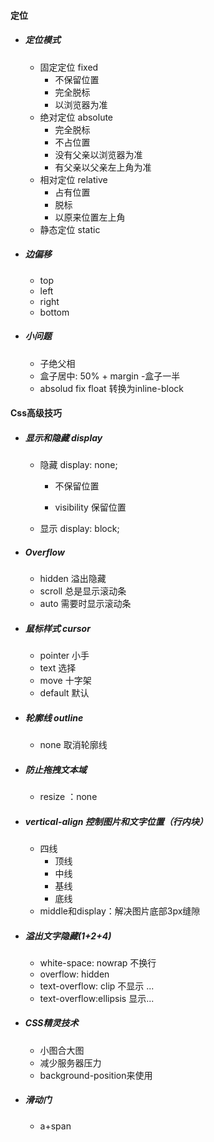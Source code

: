 ####	定位

- ##### 定位模式

  - 固定定位 fixed
    - 不保留位置
    - 完全脱标
    - 以浏览器为准
  - 绝对定位 absolute
    - 完全脱标
    - 不占位置
    - 没有父亲以浏览器为准
    - 有父亲以父亲左上角为准
  - 相对定位 relative
    - 占有位置
    - 脱标
    - 以原来位置左上角
  - 静态定位 static

- ##### 边偏移

  - top
  - left
  - right
  - bottom

- ##### 小问题

  - 子绝父相 
  - 盒子居中: 50% + margin -盒子一半
  - absolud fix float 转换为inline-block

#### Css高级技巧

- ##### 显示和隐藏 display

  - 隐藏 display: none; 

    - 不保留位置

    - visibility 保留位置

  - 显示 display: block;

- ##### Overflow

  - hidden 溢出隐藏
  - scroll 总是显示滚动条
  - auto 需要时显示滚动条 

- ##### 鼠标样式 cursor

  - pointer 小手 
  - text 选择
  - move 十字架
  - default 默认

- ##### 轮廓线 outline

  - none 取消轮廓线

- ##### 防止拖拽文本域

  - resize ：none

- ##### vertical-align 控制图片和文字位置（行内块）

  - 四线
    - 顶线
    - 中线
    - 基线
    - 底线
  - middle和display：解决图片底部3px缝隙

- ##### 溢出文字隐藏(1+2+4)

  - white-space: nowrap 不换行
  - overflow: hidden 
  - text-overflow: clip 不显示 ...
  - text-overflow:ellipsis 显示...

- ##### CSS精灵技术 

  - 小图合大图 
  - 减少服务器压力
  - background-position来使用

- ##### 滑动门

  - a+span





































